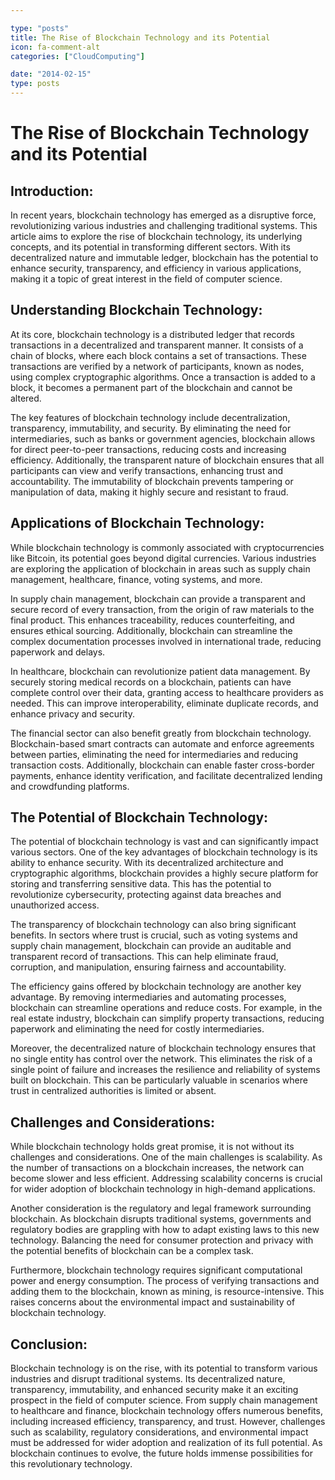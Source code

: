 ```yaml
---

type: "posts"
title: The Rise of Blockchain Technology and its Potential
icon: fa-comment-alt
categories: ["CloudComputing"]

date: "2014-02-15"
type: posts
---
```





# The Rise of Blockchain Technology and its Potential

## Introduction:
In recent years, blockchain technology has emerged as a disruptive force, revolutionizing various industries and challenging traditional systems. This article aims to explore the rise of blockchain technology, its underlying concepts, and its potential in transforming different sectors. With its decentralized nature and immutable ledger, blockchain has the potential to enhance security, transparency, and efficiency in various applications, making it a topic of great interest in the field of computer science.

## Understanding Blockchain Technology:
At its core, blockchain technology is a distributed ledger that records transactions in a decentralized and transparent manner. It consists of a chain of blocks, where each block contains a set of transactions. These transactions are verified by a network of participants, known as nodes, using complex cryptographic algorithms. Once a transaction is added to a block, it becomes a permanent part of the blockchain and cannot be altered.

The key features of blockchain technology include decentralization, transparency, immutability, and security. By eliminating the need for intermediaries, such as banks or government agencies, blockchain allows for direct peer-to-peer transactions, reducing costs and increasing efficiency. Additionally, the transparent nature of blockchain ensures that all participants can view and verify transactions, enhancing trust and accountability. The immutability of blockchain prevents tampering or manipulation of data, making it highly secure and resistant to fraud.

## Applications of Blockchain Technology:
While blockchain technology is commonly associated with cryptocurrencies like Bitcoin, its potential goes beyond digital currencies. Various industries are exploring the application of blockchain in areas such as supply chain management, healthcare, finance, voting systems, and more.

In supply chain management, blockchain can provide a transparent and secure record of every transaction, from the origin of raw materials to the final product. This enhances traceability, reduces counterfeiting, and ensures ethical sourcing. Additionally, blockchain can streamline the complex documentation processes involved in international trade, reducing paperwork and delays.

In healthcare, blockchain can revolutionize patient data management. By securely storing medical records on a blockchain, patients can have complete control over their data, granting access to healthcare providers as needed. This can improve interoperability, eliminate duplicate records, and enhance privacy and security.

The financial sector can also benefit greatly from blockchain technology. Blockchain-based smart contracts can automate and enforce agreements between parties, eliminating the need for intermediaries and reducing transaction costs. Additionally, blockchain can enable faster cross-border payments, enhance identity verification, and facilitate decentralized lending and crowdfunding platforms.

## The Potential of Blockchain Technology:
The potential of blockchain technology is vast and can significantly impact various sectors. One of the key advantages of blockchain technology is its ability to enhance security. With its decentralized architecture and cryptographic algorithms, blockchain provides a highly secure platform for storing and transferring sensitive data. This has the potential to revolutionize cybersecurity, protecting against data breaches and unauthorized access.

The transparency of blockchain technology can also bring significant benefits. In sectors where trust is crucial, such as voting systems and supply chain management, blockchain can provide an auditable and transparent record of transactions. This can help eliminate fraud, corruption, and manipulation, ensuring fairness and accountability.

The efficiency gains offered by blockchain technology are another key advantage. By removing intermediaries and automating processes, blockchain can streamline operations and reduce costs. For example, in the real estate industry, blockchain can simplify property transactions, reducing paperwork and eliminating the need for costly intermediaries.

Moreover, the decentralized nature of blockchain technology ensures that no single entity has control over the network. This eliminates the risk of a single point of failure and increases the resilience and reliability of systems built on blockchain. This can be particularly valuable in scenarios where trust in centralized authorities is limited or absent.

## Challenges and Considerations:
While blockchain technology holds great promise, it is not without its challenges and considerations. One of the main challenges is scalability. As the number of transactions on a blockchain increases, the network can become slower and less efficient. Addressing scalability concerns is crucial for wider adoption of blockchain technology in high-demand applications.

Another consideration is the regulatory and legal framework surrounding blockchain. As blockchain disrupts traditional systems, governments and regulatory bodies are grappling with how to adapt existing laws to this new technology. Balancing the need for consumer protection and privacy with the potential benefits of blockchain can be a complex task.

Furthermore, blockchain technology requires significant computational power and energy consumption. The process of verifying transactions and adding them to the blockchain, known as mining, is resource-intensive. This raises concerns about the environmental impact and sustainability of blockchain technology.

## Conclusion:
Blockchain technology is on the rise, with its potential to transform various industries and disrupt traditional systems. Its decentralized nature, transparency, immutability, and enhanced security make it an exciting prospect in the field of computer science. From supply chain management to healthcare and finance, blockchain technology offers numerous benefits, including increased efficiency, transparency, and trust. However, challenges such as scalability, regulatory considerations, and environmental impact must be addressed for wider adoption and realization of its full potential. As blockchain continues to evolve, the future holds immense possibilities for this revolutionary technology.